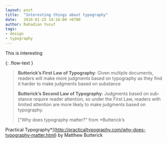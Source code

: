 ```yaml
---
layout: post
title:  "Interesting things about ty­pog­ra­phy"
date:   2016-01-25 14:16:00 +0700
author: Rahadian Yusuf
tags: 
- design
- typography
---
```


This is interesting
<!-- more -->

{: .flow-text }
> **But­t­er­ick’s First Law of Ty­pog­ra­phy**:
> Given mul­ti­ple doc­u­ments, read­ers will make more judg­ments based on ty­pog­ra­phy as they find it harder to make judg­ments based on substance
> 
> **But­t­er­ick’s Sec­ond Law of Ty­pog­ra­phy**:
> Judg­ments based on sub­stance re­quire reader at­ten­tion, so un­der the First Law, read­ers with lim­ited at­ten­tion are more likely to make judg­ments based on typography.
> 
> <footer markdown="1">
> ["Why does typography matter?" from *Butterick’s
Practical
Typography*](http://practicaltypography.com/why-does-typography-matter.html) by Matthew Butterick
> 

